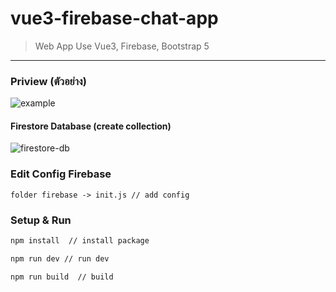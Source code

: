 # vue3-firebase-chat-app

> Web App Use Vue3, Firebase, Bootstrap 5

---------------------------------------
### Priview (ตัวอย่าง)
![example](https://user-images.githubusercontent.com/67111961/173201931-5881f736-ca23-4726-8d48-8411735b189f.PNG)

#### Firestore Database (create collection)
![firestore-db](https://user-images.githubusercontent.com/67111961/173201943-b31f9720-491c-46c6-858b-c010d9dff219.PNG)

### Edit Config Firebase
```
folder firebase -> init.js // add config
```
### Setup & Run 
```sh
npm install  // install package
```
```sh
npm run dev // run dev
```
```sh
npm run build  // build
```
